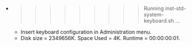 * >>>>>>>>> Running inst-std-system-keyboard.sh ...
  * Insert keyboard configuration in Administration menu.
  * Disk size = 2349656K. Space Used = 4K. Runtime = 00:00:00:01.
